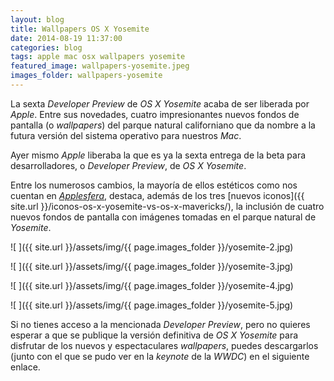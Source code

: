 ```yaml
---
layout: blog
title: Wallpapers OS X Yosemite
date: 2014-08-19 11:37:00
categories: blog
tags: apple mac osx wallpapers yosemite
featured_image: wallpapers-yosemite.jpeg
images_folder: wallpapers-yosemite
---
```

La sexta *Developer Preview* de *OS X Yosemite* acaba de ser liberada por *Apple*. Entre sus novedades, cuatro impresionantes nuevos fondos de pantalla (o *wallpapers*) del parque natural californiano que da nombre a la futura versión del sistema operativo para nuestros *Mac*.<Sigue Leyendo>
  
Ayer mismo *Apple* liberaba la que es ya la sexta entrega de la beta para desarrolladores, o *Developer Preview*, de *OS X Yosemite*.

Entre los numerosos cambios, la mayoría de ellos estéticos como nos cuentan en [*Applesfera*](http://www.applesfera.com/os-x/estas-son-las-novedades-que-trae-os-x-yosemite-developer-preview-6), destaca, además de los tres [nuevos iconos]({{ site.url }}/iconos-os-x-yosemite-vs-os-x-mavericks/), la inclusión de cuatro nuevos fondos de pantalla con imágenes tomadas en el parque natural de *Yosemite*.  
  
![ ]({{ site.url }}/assets/img/{{ page.images_folder }}/yosemite-2.jpg)

![ ]({{ site.url }}/assets/img/{{ page.images_folder }}/yosemite-3.jpg)

![ ]({{ site.url }}/assets/img/{{ page.images_folder }}/yosemite-4.jpg)  
  
![ ]({{ site.url }}/assets/img/{{ page.images_folder }}/yosemite-5.jpg)  
  
Si no tienes acceso a la mencionada *Developer Preview*, pero no quieres esperar a que se publique la versión definitiva de *OS X Yosemite* para disfrutar de los nuevos y espectaculares *wallpapers*, puedes descargarlos (junto con el que se pudo ver en la *keynote* de la *WWDC*) en el siguiente enlace.